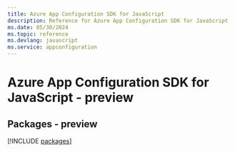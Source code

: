 ```yaml
---
title: Azure App Configuration SDK for JavaScript
description: Reference for Azure App Configuration SDK for JavaScript
ms.date: 05/30/2024
ms.topic: reference
ms.devlang: javascript
ms.service: appconfiguration
---
```

# Azure App Configuration SDK for JavaScript - preview
## Packages - preview
[!INCLUDE [packages](app-configuration-index.md)]